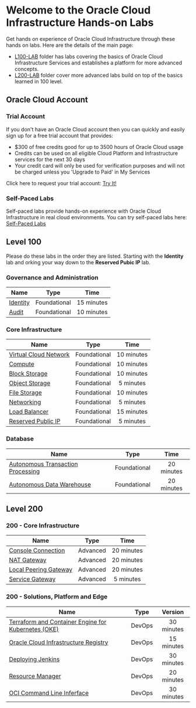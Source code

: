 
# Welcome to the Oracle Cloud Infrastructure Hands-on Labs

Get hands on experience of Oracle Cloud Infrastructure through these hands on labs. Here are the details of the main page:

- [L100-LAB](#level-100) folder has labs covering the basics of Oracle Cloud Infrastructure Services and establishes a platform for more advanced concepts.
- [L200-LAB](#level-200) folder cover more advanced labs build on top of the basics learned in 100 level.

## Oracle Cloud Account

### Trial Account

If you don't have an Oracle Cloud account then you can quickly and easily sign up for a free trial account that provides:

- $300 of free credits good for up to 3500 hours of Oracle Cloud usage
- Credits can be used on all eligible Cloud Platform and Infrastructure services for the next 30 days
- Your credit card will only be used for verification purposes and will not be charged unless you 'Upgrade to Paid' in My Services
  
Click here to request your trial account: [Try It!](https://cloud.oracle.com/tryit)

### Self-Paced Labs

Self-paced labs provide hands-on experience with Oracle Cloud Infrastructure in real cloud environments. You can try self-paced labs here: [Self-Paced Labs](https://ocitraining.qloudable.com/)

## Level 100

Please do these labs in the order they are listed. Starting with the **Identity** lab and orking your way down to the **Reserved Pubic IP** lab.

### Governance and Administration

|                  **Name**              |    **Type**  | **Time** |
|----------------------------------------|:------------:|:-------:|
|[Identity](./L100-LAB/Identity_Access_Management/IAM_HOL.md) | Foundational |   15 minutes   |
|[Audit](./L100-LAB/Audit_Service/AUDIT_HOL.md) | Foundational |   10 minutes   |

### Core Infrastructure

|                  **Name**              |    **Type**  | **Time** |
|----------------------------------------|:------------:|:-------:|
|[Virtual Cloud Network](./L100-LAB/VCN/VCN_HOL.md)                        | Foundational |   10 minutes   |
|[Compute](./L100-LAB/Compute_Services/Compute_HOL.md)                        | Foundational |   10 minutes   |
|[Block Storage](./L100-LAB/Block_Volume/Block_Volume_HOL.md)                        | Foundational |   10 minutes   |
|[Object Storage](./L100-LAB/Object_Storage/ObjectStorage_HOL.md)                   | Foundational |   5 minutes   |
|[File Storage](./L100-LAB/File_Storage_Service/FSS_HOL.md)                   | Foundational |   10 minutes   |
|[Networking](./L100-LAB/Virtual_Cloud_Network/VCN_HOL.md)                        | Foundational |   5 minutes   |
|[Load Balancer](./L100-LAB/Load_Balancer/load_balancer.md)                 | Foundational |   15 minutes   |  
|[Reserved Public IP](./L100-LAB/Using_Reserved_Public_IP/Reserved_Public_IP_HOL.md) | Foundational |   5 minutes   |

### Database

|                  **Name**              |    **Type**  | **Time** |
|----------------------------------------|:------------:|:-------:|
|[Autonomous Transaction Processing](./L100-LAB/ATP_Lab/ATP_HOL.md)             | Foundational |   20 minutes   |
|[Autonomous Data Warehouse](./L100-LAB/Autonomous_Data_Warehouse/ADW_HOL.md)             | Foundational |   20 minutes   |
  
## Level 200

### 200 - Core Infrastructure

|                  **Name**              |    **Type**  | **Time** |
|----------------------------------------|:------------:|:-------:|
|[Console Connection](./L200-LAB/Compute-Console-Connection/HOL-Console-Connection.md)| Advanced |  20 minutes   |
|[NAT Gateway](./L200-LAB/NAT_Gateway/nat_gateway.md)| Advanced |   20 minutes   |
|[Local Peering Gateway](./L200-LAB/VCN_Local_Peering/vcn_local_peering.md) | Advanced |   20 minutes   |
|[Service Gateway](./L100-LAB/Using_Service_Gateway/Using_Service_Gateway_HOL.md) | Advanced |   5 minutes   |

### 200 - Solutions, Platform and Edge

|                  **Name**              |    **Type**  | **Version** |
|----------------------------------------|:------------:|:-------:|
|[Terraform and Container Engine for Kubernetes (OKE)](./DevOps/Terraform-and-OKE-LAB/tf_oke_hol.md)| DevOps |   30 minutes   |
|[Oracle Cloud Infrastructure Registry](./DevOps/Container_Registry/Container_Registry_HOL.md) | DevOps |   15 minutes   |
|[Deploying Jenkins](./DevOps/Deploying_Jenkins/Deploying_Jenkins_HOL.md) | DevOps |   30 minutes   |  
|[Resource Manager](./DevOps/Resource_Manager/Resource_Manager_HOL.md)    | DevOps |   20 minutes   |
|[OCI Command Line Inferface](./DevOps/OCI_CLI/OCI_CLI_HOL.md)    | DevOps |   30 minutes   |
